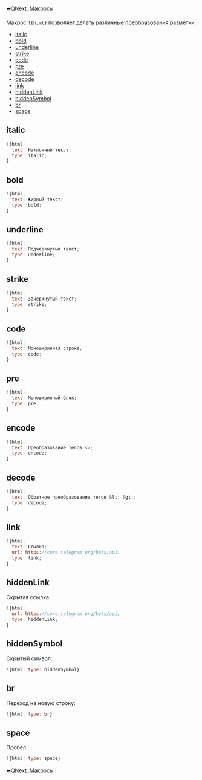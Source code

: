 
[⬅️QNext. Макросы](/docs-test/ext/macros)



Макрос `!{html}` позволяет делать различные преобразования разметки.
* [italic](#italic)
* [bold](#bold)
* [underline](#underline)
* [strike](#strike)
* [code](#code)
* [pre](#pre)
* [encode](#encode)
* [decode](#decode)
* [link](#link)
* [hiddenLink](#hiddenlink)
* [hiddenSymbol](#hiddensymbol)
* [br](#br)
* [space](#space)
## italic
```js 
!{html|
  text: Наклонный текст;
  type: italic;
}
```
## bold
```js 
!{html|
  text: Жирный текст;
  type: bold;
}
```
## underline
```js 
!{html|
  text: Подчеркнутый текст;
  type: underline;
}
```
## strike
```js 
!{html|
  text: Зачеркнутый текст;
  type: strike;
}
```
## code
```js 
!{html|
  text: Моноширинная строка;
  type: code;
}
```
## pre
```js 
!{html|
  text: Моноширинный блок;
  type: pre;
}
```
## encode
```js 
!{html|
  text: Преобразование тегов <>;
  type: encode;
}
```
## decode
```js 
!{html|
  text: Обратное преобразование тегов &lt; &gt;;
  type: decode;
}
```
## link
```js 
!{html|
  text: Ссылка;
  url: https://core.telegram.org/bots/api;
  type: link;
}
```
## hiddenLink

Скрытая ссылка:
```js 
!{html|
  url: https://core.telegram.org/bots/api;
  type: hiddenLink;
}
```
## hiddenSymbol

Скрытый символ:
```js 
!{html| type: hiddenSymbol}
```
## br

Переход на новую строку:
```js 
!{html| type: br}
```
## space

Пробел
```js 
!{html| type: space}
```



[⬅️QNext. Макросы](/docs-test/ext/macros)













  

